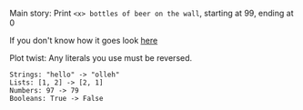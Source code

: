 Main story:
Print `<x> bottles of beer on the wall`, starting at 99, ending at 0

If you don't know how it goes look [here](http://www.99-bottles-of-beer.net/lyrics.html)

Plot twist:
Any literals you use must be reversed.

```
Strings: "hello" -> "olleh"
Lists: [1, 2] -> [2, 1]
Numbers: 97 -> 79
Booleans: True -> False
```

